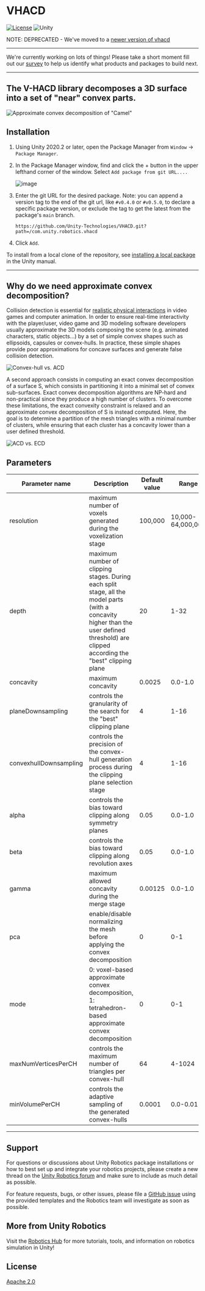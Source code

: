 # VHACD

[![License](https://img.shields.io/badge/license-Apache--2.0-green.svg)](LICENSE.md)
![Unity](https://img.shields.io/badge/unity-2020.2+-brightgreen)

NOTE:
DEPRECATED - We've moved to a [newer version of vhacd](https://github.com/Rhinox-Training/v-hacd-dll)

---

We're currently working on lots of things! Please take a short moment fill out our [survey](https://unitysoftware.co1.qualtrics.com/jfe/form/SV_0ojVkDVW0nNrHkW) to help us identify what products and packages to build next.

---

## The V-HACD library decomposes a 3D surface into a set of "near" convex parts.

![Approximate convex decomposition of "Camel"](https://github.com/kmammou/v-hacd/raw/master/doc/acd.png)

## Installation

1. Using Unity 2020.2 or later, open the Package Manager from `Window` -> `Package Manager`.
2. In the Package Manager window, find and click the + button in the upper lefthand corner of the window. Select `Add package from git URL....`

    ![image](https://user-images.githubusercontent.com/29758400/110989310-8ea36180-8326-11eb-8318-f67ee200a23d.png)

3. Enter the git URL for the desired package. Note: you can append a version tag to the end of the git url, like `#v0.4.0` or `#v0.5.0`, to declare a specific package version, or exclude the tag to get the latest from the package's `main` branch.

    ```
    https://github.com/Unity-Technologies/VHACD.git?path=/com.unity.robotics.vhacd
    ```

4. Click `Add`.

To install from a local clone of the repository, see [installing a local package](https://docs.unity3d.com/Manual/upm-ui-local.html) in the Unity manual.

---

## Why do we need approximate convex decomposition?

Collision detection is essential for [realistic physical interactions](https://www.youtube.com/watch?v=oyjE5L4-1lQ) in video games and computer animation. In order to ensure real-time interactivity with the player/user, video game and 3D modeling software developers usually approximate the 3D models composing the scene (e.g. animated characters, static objects...) by a set of simple convex shapes such as ellipsoids, capsules or convex-hulls. In practice, these simple shapes provide poor approximations for concave surfaces and generate false collision detection.

![Convex-hull vs. ACD](https://raw.githubusercontent.com/kmammou/v-hacd/master/doc/chvsacd.png)

A second approach consists in computing an exact convex decomposition of a surface S, which consists in partitioning it into a minimal set of convex sub-surfaces. Exact convex decomposition algorithms are NP-hard and non-practical since they produce a high number of clusters. To overcome these limitations, the exact convexity constraint is relaxed and an approximate convex decomposition of S is instead computed. Here, the goal is to determine a partition of the mesh triangles with a minimal number of clusters, while ensuring that each cluster has a concavity lower than a user defined threshold.

![ACD vs. ECD](https://raw.githubusercontent.com/kmammou/v-hacd/master/doc/ecdvsacd.png)


## Parameters
| Parameter name | Description | Default value | Range |
| ------------- | ------------- | ------------- | ---- |
| resolution | maximum number of voxels generated during the voxelization stage	| 100,000 | 10,000-64,000,000 |
| depth |	maximum number of clipping stages. During each split stage, all the model parts (with a concavity higher than the user defined threshold) are clipped according the "best" clipping plane | 20 | 1-32 |
| concavity |	maximum concavity |	0.0025 | 0.0-1.0 |
| planeDownsampling |	controls the granularity of the search for the "best" clipping plane | 4 | 1-16 |
| convexhullDownsampling | controls the precision of the convex-hull generation process during the clipping plane selection stage | 4 | 1-16 |
| alpha | controls the bias toward clipping along symmetry planes | 0.05 | 0.0-1.0 |
| beta | controls the bias toward clipping along revolution axes | 0.05 | 0.0-1.0 |
| gamma |	maximum allowed concavity during the merge stage | 0.00125 | 0.0-1.0 |
| pca |	enable/disable normalizing the mesh before applying the convex decomposition | 0 | 0-1 |
| mode | 0: voxel-based approximate convex decomposition, 1: tetrahedron-based approximate convex decomposition | 0 | 0-1 |
| maxNumVerticesPerCH |	controls the maximum number of triangles per convex-hull | 64 | 4-1024 |
| minVolumePerCH | controls the adaptive sampling of the generated convex-hulls | 0.0001 | 0.0-0.01 |

---

## Support
For questions or discussions about Unity Robotics package installations or how to best set up and integrate your robotics projects, please create a new thread on the [Unity Robotics forum](https://forum.unity.com/forums/robotics.623/) and make sure to include as much detail as possible.

For feature requests, bugs, or other issues, please file a [GitHub issue](https://github.com/Unity-Technologies/v-hacd-unity/issues) using the provided templates and the Robotics team will investigate as soon as possible.

## More from Unity Robotics
Visit the [Robotics Hub](https://github.com/Unity-Technologies/Unity-Robotics-Hub) for more tutorials, tools, and information on robotics simulation in Unity!

## License
[Apache 2.0](LICENSE)
